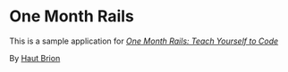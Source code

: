 # One Month Rails

This is a sample application for
[*One Month Rails: Teach Yourself to Code*](http://onemonth.com)

By [Haut Brion](http://vogos.com)